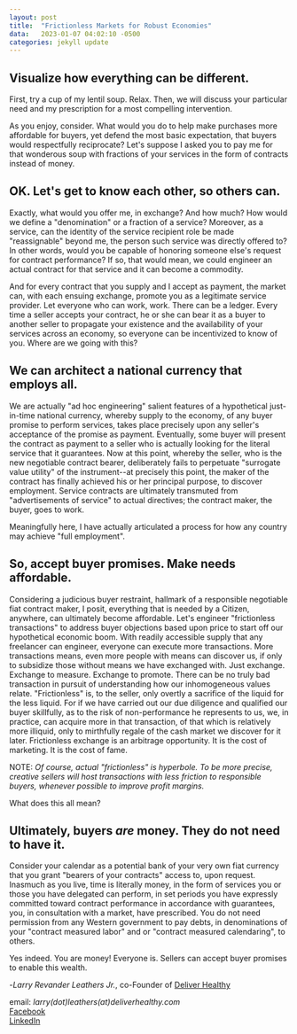 ```yaml
---
layout: post
title:  "Frictionless Markets for Robust Economies"
data:   2023-01-07 04:02:10 -0500  
categories: jekyll update 
---
```

## Visualize how everything can be different.

First, try a cup of my lentil soup.  Relax.  Then, we will discuss your particular need and my prescription for a most compelling intervention.  

As you enjoy, consider.  What would you do to help make purchases more affordable for buyers, yet defend the most basic expectation, that buyers would respectfully reciprocate?  Let's suppose I asked you to pay me for that wonderous soup with fractions of your services in the form of contracts instead of money.  

## OK. Let's get to know each other, so others can.   

Exactly, what would you offer me, in exchange?  And how much?  How would we define a "denomination" or a fraction of a service?  Moreover, as a service, can the identity of the service recipient role be made "reassignable" beyond me, the person such service was directly offered to?  In other words, would you be capable of honoring someone else's request for contract performance?  If so, that would mean, we could engineer an actual contract for that service and it can become a commodity.  
 
And for every contract that you supply and I accept as payment, the market can, with each ensuing exchange, promote you as a legitimate service provider.  Let everyone who can work, work.  There can be a ledger.  Every time a seller accepts your contract, he or she can bear it as a buyer to another seller to propagate your existence and the availability of your services across an economy, so everyone can be incentivized to know of you.  Where are we going with this?

## We can architect a national currency that employs all.

We are actually "ad hoc engineering" salient features of a hypothetical just-in-time national currency, whereby supply to the economy, of any buyer promise to perform services, takes place precisely upon any seller's acceptance of the promise as payment.  Eventually, some buyer will present the contract as payment to a seller who is actually looking for the literal service that it guarantees. Now at this point, whereby the seller, who is the new negotiable contract bearer, deliberately fails to perpetuate "surrogate value utility" of the instrument--at precisely this point, the maker of the contract has finally achieved his or her principal purpose, to discover employment.  Service contracts are ultimately transmuted from "advertisements of service" to actual directives; the contract maker, the buyer, goes to work.   
   
Meaningfully here, I have actually articulated a process for how any country may achieve "full employment".   

## So, accept buyer promises. Make needs affordable.   

Considering a judicious buyer restraint, hallmark of a responsible negotiable fiat contract maker, I posit, everything that is needed by a Citizen, anywhere, can ultimately become affordable.  Let's engineer "frictionless transactions" to address buyer objections based upon price to start off our hypothetical economic boom.  With readily accessible supply that any freelancer can engineer, everyone can execute more transactions.  More transactions means, even more people with means can discover us, if only to subsidize those without means we have exchanged with.  Just exchange.  Exchange to measure.  Exchange to promote.  There can be no truly bad transaction in pursuit of understanding how our inhomogeneous values relate.  "Frictionless" is, to the seller, only overtly a sacrifice of the liquid for the less liquid.  For if we have carried out our due diligence and qualified our buyer skillfully, as to the risk of non-performance he represents to us, we, in practice, can acquire more in that transaction, of that which is relatively more illiquid, only to mirthfully regale of the cash market we discover for it later.  Frictionless exchange is an arbitrage opportunity.  It is the cost of marketing.  It is the cost of fame. 

NOTE: _Of course, actual "frictionless" is hyperbole.  To be more precise, creative sellers will host transactions with less friction to responsible buyers, whenever possible to improve profit margins._

What does this all mean?   

## Ultimately, buyers _are_ money.  They do not need to have it.   

Consider your calendar as a potential bank of your very own fiat currency that you grant "bearers of your contracts" access to, upon request.  Inasmuch as you live, time is literally money, in the form of services you or those you have delegated can perform, in set periods you have expressly committed toward contract performance in accordance with guarantees, you, in consultation with a market, have prescribed.  You do not need permission from any Western government to pay debts, in denominations of your "contract measured labor" and or "contract measured calendaring", to others.  

Yes indeed.  You are money!  Everyone is.  Sellers can accept buyer promises to enable this wealth.   

-_Larry Revander Leathers Jr._, co-Founder of [Deliver Healthy](/deliverhealthy/)    

email: _larry(dot)leathers(at)deliverhealthy.com_   
[Facebook](https://www.facebook.com/larry.r.leathers)   
[LinkedIn](https://linkedin.com/in/larryleathers)    

